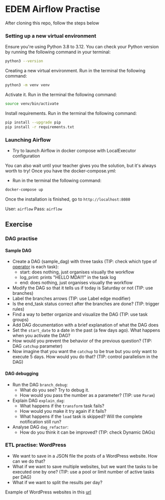 # EDEM Airflow Practise

After cloning this repo, follow the steps below

### Setting up a new virtual environment

Ensure you're using Python 3.8 to 3.12. You can check your Python version by running the following command in your terminal:

```bash
python3 --version
```

Creating a new virtual environment. Run in the terminal the following command:

```bash
python3 -m venv venv
```

Activate it. Run in the terminal the following command:

```bash
source venv/bin/activate
```

Install requirements. Run in the terminal the following command:

```bash
pip install --upgrade pip
pip install -r requirements.txt
```

### Launching Airflow

- Try to launch Airflow in docker compose with LocalExecutor configuration

You can also wait until your teacher gives you the solution, but it's always worth to try!
Once you have the docker-compose.yml:

- Run in the terminal the following command:

```bash
docker-compose up
```

Once the installation is finished, go to `http://localhost:8080`

User: `airflow`
Pass: `airflow`

## Exercise

### DAG practise

#### Sample DAG

- Create a DAG (sample_dag) with three tasks (TIP: check which type
  of [operator](https://airflow.apache.org/docs/apache-airflow/stable/operators-and-hooks-ref.html) is each task):
    - start: does nothing, just organises visually the workflow
    - log_print: prints "HELLO MDA!!!" in the task log
    - end: does nothing, just organises visually the workflow
- Modify the DAG so that it tells us if today is Saturday or not (TIP: use branches)
- Label the branches arrows (TIP: use Label edge modifier)
- Is the end_task status correct after the branches are done? (TIP: trigger rules)
- Find a way to better organize and visualize the DAG (TIP: use task groups)
- Add DAG documentation with a brief explanation of what the DAG does
- Set the `start_date` to a date in the past (a few days ago). What happens when you activate the DAG?
- How would you prevent the behavior of the previous question? (TIP: DAG `catchup` parameter)
- Now imagine that you want the `catchup` to be true but you only want to execute 5 days. How would you do that? (TIP: control parallelism in the DAG)

#### DAG debugging

- Run the DAG `branch_debug`:
  - What do you see? Try to debug it.
  - How would you pass the number as a parameter? (TIP: use `Param`)
- Explain DAG `explain_dag`:
  - What happens if the `transform` task fails?
  - How would you make it try again if it fails?
  - What happens if the `load` task is skipped? Will the complete notification still run?
- Analyse DAG `dag_refactor`:
  - How do you think it can be improved? (TIP: check Dynamic DAGs)

### ETL practise: WordPress

- We want to save in a JSON file the posts of a WordPress website. How can we do that?
- What if we want to save multiple websites, but we want the tasks to be executed one by one? (TIP: use a pool or limit
  number of active tasks per DAG)
- What if we want to split the results per day?

Example of WordPress websites in this [url](https://elementor.com/blog/famous-wordpress-websites/)
